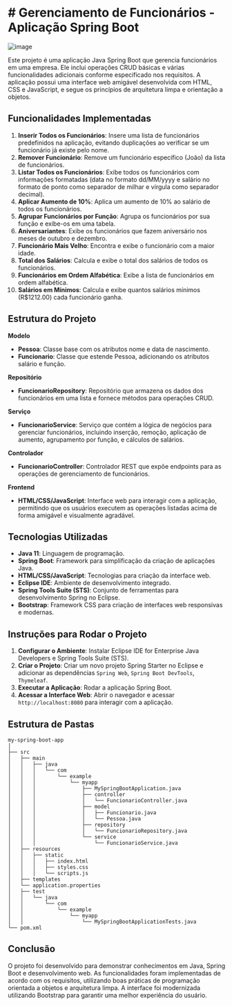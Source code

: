 # # Gerenciamento de Funcionários - Aplicação Spring Boot

![image](https://github.com/JacksonMiranda/Funcionario/assets/10747842/3de16da7-96fb-40fc-b3ee-d86f7e903862)


Este projeto é uma aplicação Java Spring Boot que gerencia funcionários em uma empresa. Ele inclui operações CRUD básicas e várias funcionalidades adicionais conforme especificado nos requisitos. A aplicação possui uma interface web amigável desenvolvida com HTML, CSS e JavaScript, e segue os princípios de arquitetura limpa e orientação a objetos.

## Funcionalidades Implementadas

1. **Inserir Todos os Funcionários**: Insere uma lista de funcionários predefinidos na aplicação, evitando duplicações ao verificar se um funcionário já existe pelo nome.
2. **Remover Funcionário**: Remove um funcionário específico (João) da lista de funcionários.
3. **Listar Todos os Funcionários**: Exibe todos os funcionários com informações formatadas (data no formato dd/MM/yyyy e salário no formato de ponto como separador de milhar e vírgula como separador decimal).
4. **Aplicar Aumento de 10%**: Aplica um aumento de 10% ao salário de todos os funcionários.
5. **Agrupar Funcionários por Função**: Agrupa os funcionários por sua função e exibe-os em uma tabela.
6. **Aniversariantes**: Exibe os funcionários que fazem aniversário nos meses de outubro e dezembro.
7. **Funcionário Mais Velho**: Encontra e exibe o funcionário com a maior idade.
8. **Total dos Salários**: Calcula e exibe o total dos salários de todos os funcionários.
9. **Funcionários em Ordem Alfabética**: Exibe a lista de funcionários em ordem alfabética.
10. **Salários em Mínimos**: Calcula e exibe quantos salários mínimos (R$1212.00) cada funcionário ganha.

## Estrutura do Projeto

**Modelo**
- **Pessoa**: Classe base com os atributos nome e data de nascimento.
- **Funcionario**: Classe que estende Pessoa, adicionando os atributos salário e função.

**Repositório**
- **FuncionarioRepository**: Repositório que armazena os dados dos funcionários em uma lista e fornece métodos para operações CRUD.

**Serviço**
- **FuncionarioService**: Serviço que contém a lógica de negócios para gerenciar funcionários, incluindo inserção, remoção, aplicação de aumento, agrupamento por função, e cálculos de salários.

**Controlador**
- **FuncionarioController**: Controlador REST que expõe endpoints para as operações de gerenciamento de funcionários.

**Frontend**
- **HTML/CSS/JavaScript**: Interface web para interagir com a aplicação, permitindo que os usuários executem as operações listadas acima de forma amigável e visualmente agradável.

## Tecnologias Utilizadas

- **Java 11**: Linguagem de programação.
- **Spring Boot**: Framework para simplificação da criação de aplicações Java.
- **HTML/CSS/JavaScript**: Tecnologias para criação da interface web.
- **Eclipse IDE**: Ambiente de desenvolvimento integrado.
- **Spring Tools Suite (STS)**: Conjunto de ferramentas para desenvolvimento Spring no Eclipse.
- **Bootstrap**: Framework CSS para criação de interfaces web responsivas e modernas.

## Instruções para Rodar o Projeto

1. **Configurar o Ambiente**: Instalar Eclipse IDE for Enterprise Java Developers e Spring Tools Suite (STS).
2. **Criar o Projeto**: Criar um novo projeto Spring Starter no Eclipse e adicionar as dependências `Spring Web`, `Spring Boot DevTools`, `Thymeleaf`.
3. **Executar a Aplicação**: Rodar a aplicação Spring Boot.
4. **Acessar a Interface Web**: Abrir o navegador e acessar `http://localhost:8080` para interagir com a aplicação.

## Estrutura de Pastas

```plaintext
my-spring-boot-app
│
├── src
│   ├── main
│   │   ├── java
│   │   │   └── com
│   │   │       └── example
│   │   │           └── myapp
│   │   │               ├── MySpringBootApplication.java
│   │   │               ├── controller
│   │   │               │   └── FuncionarioController.java
│   │   │               ├── model
│   │   │               │   ├── Funcionario.java
│   │   │               │   └── Pessoa.java
│   │   │               ├── repository
│   │   │               │   └── FuncionarioRepository.java
│   │   │               └── service
│   │   │                   └── FuncionarioService.java
│   ├── resources
│   │   ├── static
│   │   │   ├── index.html
│   │   │   ├── styles.css
│   │   │   └── scripts.js
│   ├── templates
│   └── application.properties
│   ├── test
│   │   └── java
│   │       └── com
│   │           └── example
│   │               └── myapp
│   │                   └── MySpringBootApplicationTests.java
└── pom.xml
```

## Conclusão

O projeto foi desenvolvido para demonstrar conhecimentos em Java, Spring Boot e desenvolvimento web. As funcionalidades foram implementadas de acordo com os requisitos, utilizando boas práticas de programação orientada a objetos e arquitetura limpa. A interface foi modernizada utilizando Bootstrap para garantir uma melhor experiência do usuário.
